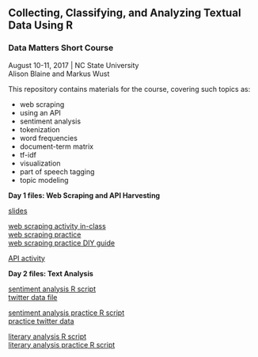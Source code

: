 ## Collecting, Classifying, and Analyzing Textual Data Using R 
### Data Matters Short Course
August 10-11, 2017 | NC State University  
Alison Blaine and Markus Wust

This repository contains materials for the course, covering such topics as:

* web scraping
* using an API
* sentiment analysis
* tokenization
* word frequencies
* document-term matrix
* tf-idf
* visualization
* part of speech tagging
* topic modeling


**Day 1 files: Web Scraping and API Harvesting**  

[slides](slides.pdf)  

[web scraping activity in-class](web_scraping.R)  
[web scraping practice](web_scraping_exercise.R)  
[web scraping practice DIY guide](Webscraping-Do-It-Yourself.pdf)   

[API activity](json_api.R)  


**Day 2 files: Text Analysis**  

[sentiment analysis R script](sentiment.R)  
[twitter data file](weather-tweets.csv)  

[sentiment analysis practice R script](practice1.R)  
[practice twitter data](school.csv)  

[literary analysis R script](stoker.R)  
[literary analysis practice R script](practice2.R)


